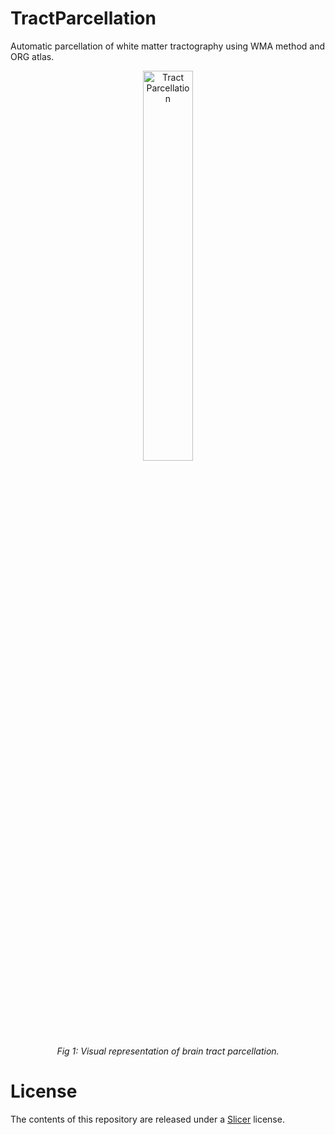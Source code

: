 # TractParcellation
Automatic parcellation of white matter tractography using WMA method and ORG atlas.


<div align="center">
  <img src="https://github.com/JoshuaKening/SlicerTractParcellation/assets/129246293/a1a48305-d42e-4bdc-8787-bb5b52752d90" alt="Tract Parcellation" style="width:40%;">
  <br>
  <em>Fig 1: Visual representation of brain tract parcellation.</em>
</div>

# License
The contents of this repository are released under a [Slicer](https://github.com/Slicer/Slicer/blob/main/License.txt) license.
